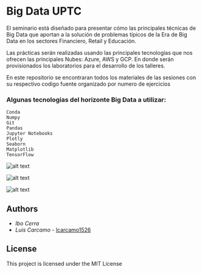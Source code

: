 # Big Data UPTC

El seminario está diseñado para presentar cómo las principales técnicas de Big Data que aportan a la solución de problemas típicos de la Era de Big Data en los sectores Financiero, Retail y Educación.



Las prácticas serán realizadas usando las principales tecnologías que nos ofrecen las principales Nubes: Azure, AWS y GCP. En donde serán provisionados los laboratorios para el desarrollo de los talleres.

En este repositorio se encontraran todos los materiales de las sesiones con su respectivo codigo fuente organizado por numero de ejercicios

### Algunas tecnologias del horizonte Big Data a utilizar:

```
Conda
Numpy
Git
Pandas
Jupyter Notebooks
Plotly
Seaborn
Matplotlib
TensorFlow
```



![alt text](https://i.ibb.co/7kKyH4S/Screenshot-2019-05-21-Anaconda-Python-R-Distribution-Anaconda.png)




![alt text](https://raw.githubusercontent.com/lcarcamo1526/Machine-Learning-UPTC/master/Ex1/img/0.gif)




![alt text](https://i.ibb.co/0JpnMFb/Screenshot-2019-05-21-1-Predicting-Revenue-Using-Simple-Linear-Regression.png)




## Authors
 * *Ibo Cerra* 
 * *Luis Carcamo*  - [lcarcamo1526](https://github.com/lcarcamo1526)


## License

This project is licensed under the MIT License 

